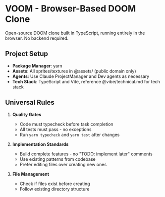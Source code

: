 # VOOM - Browser-Based DOOM Clone

Open-source DOOM clone built in TypeScript, running entirely in the browser. No backend required.

## Project Setup

- **Package Manager**: yarn
- **Assets**: All sprites/textures in @assets/ (public domain only)
- **Agents**: Use Claude ProjectManager and Dev agents as necessary
- **Tech Stack**: TypeScript and Vite, reference @vibe/technical.md for tech stack

## Universal Rules

1. **Quality Gates**

   - Code must typecheck before task completion
   - All tests must pass - no exceptions
   - Run `yarn typecheck` and `yarn test` after changes

2. **Implementation Standards**

   - Build complete features - no "TODO: implement later" comments
   - Use existing patterns from codebase
   - Prefer editing files over creating new ones

3. **File Management**
   - Check if files exist before creating
   - Follow existing directory structure
